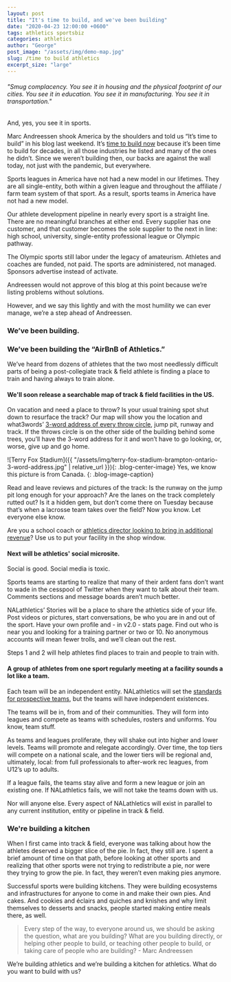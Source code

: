 ```yaml
---
layout: post
title: "It's time to build, and we've been building"
date: "2020-04-23 12:00:00 +0600"
tags: athletics sportsbiz
categories: athletics
author: "George"
post_image: "/assets/img/demo-map.jpg"
slug: /time to build athletics
excerpt_size: "large"
---
```


<h6>"Smug complacency. You see it in housing and the physical footprint of our cities. You see it in education. You see it in manufacturing. You see it in transportation."</h6>

And, yes, you see it in sports.

Marc Andreessen shook America by the shoulders and told us “It’s time to build” in his blog last weekend. It’s <a href="https://a16z.com/2020/04/18/its-time-to-build/">time to build now</a> because it’s been time to build for decades, in all those industries he listed and many of the ones he didn’t. Since we weren’t building then, our backs are against the wall today, not just with the pandemic, but everywhere.

Sports leagues in America have not had a new model in our lifetimes. They are all single-entity, both within a given league and throughout the affiliate / farm team system of that sport. As a result, sports teams in America have not had a new model.

Our athlete development pipeline in nearly every sport is a straight line. There are no meaningful branches at either end. Every supplier has one customer, and that customer becomes the sole supplier to the next in line: high school, university, single-entity professional league or Olympic pathway.

The Olympic sports still labor under the legacy of amateurism. Athletes and coaches are funded, not paid. The sports are administered, not managed. Sponsors advertise instead of activate.

Andreessen would not approve of this blog at this point because we’re listing problems without solutions.

However, and we say this lightly and with the most humility we can ever manage, we’re a step ahead of Andreessen.

### We’ve been building.

### We’ve been building the “AirBnB of Athletics.”

We’ve heard from dozens of athletes that the two most needlessly difficult parts of being a post-collegiate track & field athlete is finding a place to train and having always to train alone.

#### We'll soon release a searchable map of track & field facilities in the US.

On vacation and need a place to throw? Is your usual training spot shut down to resurface the track? Our map will show you the location and what3words’ <a href="https://what3words.com/">3-word address of every throw circle</a>, jump pit, runway and track. If the throws circle is on the other side of the building behind some trees, you’ll have the 3-word address for it and won’t have to go looking, or, worse, give up and go home.

![Terry Fox Stadium]({{ "/assets/img/terry-fox-stadium-brampton-ontario-3-word-address.jpg" | relative_url }}){: .blog-center-image}
Yes, we know this picture is from Canada.
{: .blog-image-caption}

Read and leave reviews and pictures of the track: Is the runway on the jump pit long enough for your approach? Are the lanes on the track completely rutted out? Is it a hidden gem, but don’t come there on Tuesday because that’s when a lacrosse team takes over the field? Now you know. Let everyone else know.

Are you a school coach or <a href="https://nalathletics.com/blog/2020/03/18/nalathletics-whats-in-it-for-me-coaches">athletics director looking to bring in additional revenue</a>? Use us to put your facility in the shop window.

#### Next will be athletics' social microsite.

Social is good. Social media is toxic.

Sports teams are starting to realize that many of their ardent fans don’t want to wade in the cesspool of Twitter when they want to talk about their team. Comments sections and message boards aren’t much better.

NALathletics’ Stories will be a place to share the athletics side of your life. Post videos or pictures, start conversations, be who you are in and out of the sport. Have your own profile and - in v2.0 - stats page. Find out who is near you and looking for a training partner or two or 10. No anonymous accounts will mean fewer trolls, and we’ll clean out the rest.

Steps 1 and 2 will help athletes find places to train and people to train with.

#### A group of athletes from one sport regularly meeting at a facility sounds a lot like a team.

Each team will be an independent entity. NALathletics will set the <a href="https://nalathletics.com/blog/2020/04/20/what-will-nalathletics-teams-look-like">standards for prospective teams</a>, but the teams will have independent existences.

The teams will be in, from and of their communities. They will form into leagues and compete as teams with schedules, rosters and uniforms. You know, team stuff.

As teams and leagues proliferate, they will shake out into higher and lower levels. Teams will promote and relegate accordingly. Over time, the top tiers will compete on a national scale, and the lower tiers will be regional and, ultimately, local: from full professionals to after-work rec leagues, from U12’s up to adults.

If a league fails, the teams stay alive and form a new league or join an existing one. If NALathletics fails, we will not take the teams down with us.

Nor will anyone else. Every aspect of NALathletics will exist in parallel to any current institution, entity or pipeline in track & field.

### We're building a kitchen

When I first came into track & field, everyone was talking about how the athletes deserved a bigger slice of the pie. In fact, they still are. I spent a brief amount of time on that path, before looking at other sports and realizing that other sports were not trying to redistribute a pie, nor were they trying to grow the pie. In fact, they weren’t even making pies anymore.

Successful sports were building kitchens. They were building ecosystems and infrastructures for anyone to come in and make their own pies. And cakes. And cookies and éclairs and quiches and knishes and why limit themselves to desserts and snacks, people started making entire meals there, as well.

<blockquote class="blockquote-single-quote"><p>Every step of the way, to everyone around us, we should be asking the question, what are you building? What are you building directly, or helping other people to build, or teaching other people to build, or taking care of people who are building? - Marc Andreessen</p></blockquote>

We’re building athletics and we’re building a kitchen for athletics. What do you want to build with us?
